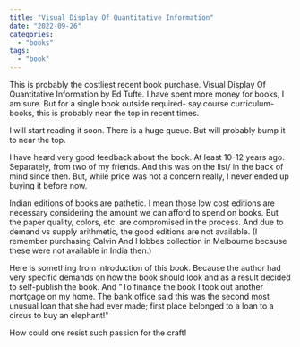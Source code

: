 ```yaml
---
title: "Visual Display Of Quantitative Information"
date: "2022-09-26"
categories: 
  - "books"
tags: 
  - "book"
---
```


This is probably the costliest recent book purchase. Visual Display Of Quantitative Information by Ed Tufte. I have spent more money for books, I am sure. But for a single book outside required- say course curriculum- books, this is probably near the top in recent times.

I will start reading it soon. There is a huge queue. But will probably bump it to near the top.

I have heard very good feedback about the book. At least 10-12 years ago. Separately, from two of my friends. And this was on the list/ in the back of mind since then. But, while price was not a concern really, I never ended up buying it before now.

Indian editions of books are pathetic. I mean those low cost editions are necessary considering the amount we can afford to spend on books. But the paper quality, colors, etc. are compromised in the process. And due to demand vs supply arithmetic, the good editions are not available. (I remember purchasing Calvin And Hobbes collection in Melbourne because these were not available in India then.)

Here is something from introduction of this book. Because the author had very specific demands on how the book should look and as a result decided to self-publish the book. And "To finance the book I took out another mortgage on my home. The bank office said this was the second most unusual loan that she had ever made; first place belonged to a loan to a circus to buy an elephant!"

How could one resist such passion for the craft!
